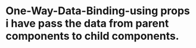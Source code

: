 # One-Way-Data-Binding-using props i have pass the data from parent components to child components. 
